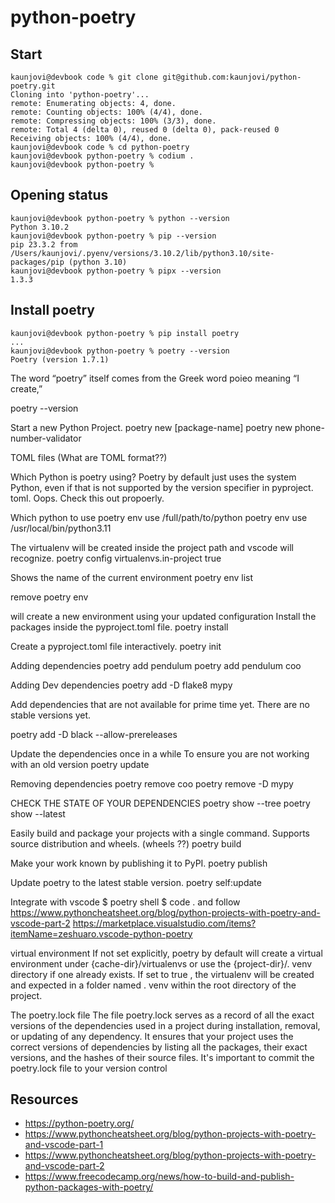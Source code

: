 # python-poetry

## Start 

```
kaunjovi@devbook code % git clone git@github.com:kaunjovi/python-poetry.git
Cloning into 'python-poetry'...
remote: Enumerating objects: 4, done.
remote: Counting objects: 100% (4/4), done.
remote: Compressing objects: 100% (3/3), done.
remote: Total 4 (delta 0), reused 0 (delta 0), pack-reused 0
Receiving objects: 100% (4/4), done.
kaunjovi@devbook code % cd python-poetry 
kaunjovi@devbook python-poetry % codium . 
kaunjovi@devbook python-poetry %
```

## Opening status 

```
kaunjovi@devbook python-poetry % python --version 
Python 3.10.2
kaunjovi@devbook python-poetry % pip --version 
pip 23.3.2 from /Users/kaunjovi/.pyenv/versions/3.10.2/lib/python3.10/site-packages/pip (python 3.10)
kaunjovi@devbook python-poetry % pipx --version 
1.3.3
```

## Install poetry

```
kaunjovi@devbook python-poetry % pip install poetry
...
kaunjovi@devbook python-poetry % poetry --version 
Poetry (version 1.7.1)
```    


The word “poetry” itself comes from the Greek word poieo meaning “I create,”

poetry --version

Start a new Python Project. poetry new [package-name] poetry new phone-number-validator

TOML files (What are TOML format??)

Which Python is poetry using? Poetry by default just uses the system Python, even if that is not supported by the version specifier in pyproject. toml. Oops. Check this out propoerly.

Which python to use poetry env use /full/path/to/python poetry env use /usr/local/bin/python3.11

The virtualenv will be created inside the project path and vscode will recognize. poetry config virtualenvs.in-project true

Shows the name of the current environment poetry env list

remove poetry env

will create a new environment using your updated configuration Install the packages inside the pyproject.toml file. poetry install

Create a pyproject.toml file interactively. poetry init

Adding dependencies poetry add pendulum poetry add pendulum coo

Adding Dev dependencies poetry add -D flake8 mypy

Add dependencies that are not available for prime time yet. There are no stable versions yet.

poetry add -D black --allow-prereleases

Update the dependencies once in a while To ensure you are not working with an old version poetry update

Removing dependencies poetry remove coo poetry remove -D mypy

CHECK THE STATE OF YOUR DEPENDENCIES poetry show --tree poetry show --latest

Easily build and package your projects with a single command. Supports source distribution and wheels. (wheels ??) poetry build

Make your work known by publishing it to PyPI. poetry publish

Update poetry to the latest stable version. poetry self:update

Integrate with vscode $ poetry shell $ code . and follow https://www.pythoncheatsheet.org/blog/python-projects-with-poetry-and-vscode-part-2 https://marketplace.visualstudio.com/items?itemName=zeshuaro.vscode-python-poetry

virtual environment If not set explicitly, poetry by default will create a virtual environment under {cache-dir}/virtualenvs or use the {project-dir}/. venv directory if one already exists. If set to true , the virtualenv will be created and expected in a folder named . venv within the root directory of the project.

The poetry.lock file The file poetry.lock serves as a record of all the exact versions of the dependencies used in a project during installation, removal, or updating of any dependency. It ensures that your project uses the correct versions of dependencies by listing all the packages, their exact versions, and the hashes of their source files. It's important to commit the poetry.lock file to your version control

## Resources
- https://python-poetry.org/
- https://www.pythoncheatsheet.org/blog/python-projects-with-poetry-and-vscode-part-1
- https://www.pythoncheatsheet.org/blog/python-projects-with-poetry-and-vscode-part-2
- https://www.freecodecamp.org/news/how-to-build-and-publish-python-packages-with-poetry/
